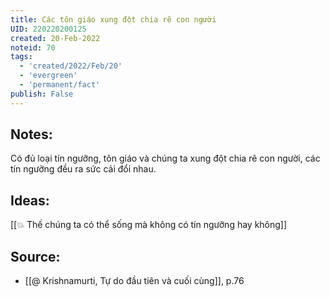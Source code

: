 ```yaml
---
title: Các tôn giáo xung đột chia rẽ con người
UID: 220220200125
created: 20-Feb-2022
noteid: 70
tags:
  - 'created/2022/Feb/20'
  - 'evergreen'
  - 'permanent/fact'
publish: False
---
```

## Notes:
Có đủ loại tín ngưỡng, tôn giáo và chúng ta xung đột chia rẽ con người, các tín ngưỡng đều ra sức cải đổi nhau.

## Ideas:
[[💥 Thế chúng ta có thể sống mà không có tín ngưỡng hay không]]

## Source:
- [[@ Krishnamurti, Tự do đầu tiên và cuối cùng]], p.76



